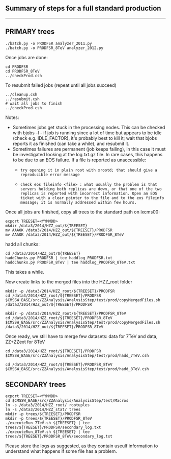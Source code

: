 Summary of steps for a full standard production
-----------------------------------------------
-----------------------------------------------


PRIMARY trees
-------------

```
./batch.py -o PRODFSR analyzer_2011.py
./batch.py -o PRODFSR_8TeV analyzer_2012.py
```

Once jobs are done:

```
cd PRODFSR
cd PRODFSR_8TeV
../checkProd.csh
```

To resubmit failed jobs (repeat until all jobs succeed)

```
../cleanup.csh
../resubmit.csh
# wait all jobs to finish
../checkProd.csh
```

Notes:
*   Sometimes jobs get stuck in the processing nodes. This can be checked with bjobs -l <jobid> - if job is running since a lot of time but appears to be idle (check e.g. IDLE_FACTOR), it's probably best to kill it; wait that bjobs reports it as finished (can take a while), and resubmit it. 
*   Sometimes failures are permanent (job keeps failing), in this case it must be investigated looking at the log.txt.gz file. In rare cases, this happens to be due to an EOS failure. If a file is reported as unaccessible: 
    *     try opening it in plain root with xrootd; that should give a reproducible error message 
    *     check eos fileinfo <file> : what usually the problem is that servers holding both replicas are down, or that one of the two replicas is reported with incorrect information. Open an EOS ticket with a clear pointer to the file and to the eos fileinfo message; it is normally addressed within few hours.


Once all jobs are finished, copy all trees to the standard path on lxcms00:
```
export TREESET=<YYMMDD>
mkdir /data3/2014/HZZ_out/${TREESET}
mv AAAOK /data3/2014/HZZ_out/${TREESET}/PRODFSR
mv AAAOK /data3/2014/HZZ_out/${TREESET}/PRODFSR_8TeV
```

hadd all chunks:

```
cd /data3/2014/HZZ_out/${TREESET}
haddChunks.py PRODFSR | tee haddlog_PRODFSR.txt
haddChunks.py PRODFSR_8TeV | tee haddlog_PRODFSR_8TeV.txt
```
This takes a while. 

Now create links to the merged files into the HZZ_root folder
```
mkdir -p /data3/2014/HZZ_root/${TREESET}/PRODFSR
cd /data3/2014/HZZ_root/${TREESET}/PRODFSR
$CMSSW_BASE/src/ZZAnalysis/AnalysisStep/test/prod/copyMergedFiles.sh /data3/2014/HZZ_out/${TREESET}/PRODFSR

mkdir -p /data3/2014/HZZ_root/${TREESET}/PRODFSR_8TeV
cd /data3/2014/HZZ_root/${TREESET}/PRODFSR_8TeV
$CMSSW_BASE/src/ZZAnalysis/AnalysisStep/test/prod/copyMergedFiles.sh /data3/2014/HZZ_out/${TREESET}/PRODFSR_8TeV
```

Once ready, we still have to merge few datasets: data for 7TeV and data, ZZ+ZZext for 8TeV
```
cd /data3/2014/HZZ_root/${TREESET}/PRODFSR
$CMSSW_BASE/src/ZZAnalysis/AnalysisStep/test/prod/hadd_7TeV.csh

cd /data3/2014/HZZ_root/${TREESET}/PRODFSR_8TeV
$CMSSW_BASE/src/ZZAnalysis/AnalysisStep/test/prod/hadd_8TeV.csh
```


SECONDARY trees
---------------
```
export TREESET=<YYMMDD>
cd $CMSSW_BASE/src/ZZAnalysis/AnalysisStep/test/Macros
ln -s /data3/2014/HZZ_root/ rootuples
ln -s /data3/2014/HZZ_stat/ trees
mkdir -p trees/${TREESET}/PRODFSR
mkdir -p trees/${TREESET}/PRODFSR_8TeV
./executeRun_7TeV.sh ${TREESET} | tee trees/${TREESET}/PRODFSR/secondary_log.txt
./executeRun_8TeV.sh ${TREESET} | tee trees/${TREESET}/PRODFSR_8TeV/secondary_log.txt
```

Please store the logs as suggested, as they contain useulf information to understand what happens if some file has a problem.
